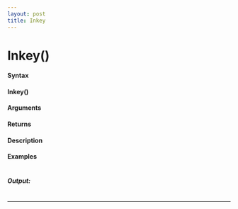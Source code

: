 ```yaml
---
layout: post
title: Inkey
---
```


# Inkey()


#### Syntax

#### Inkey()

#### Arguments

#### Returns

#### Description

#### Examples

```

```

##### Output:

```

```

---